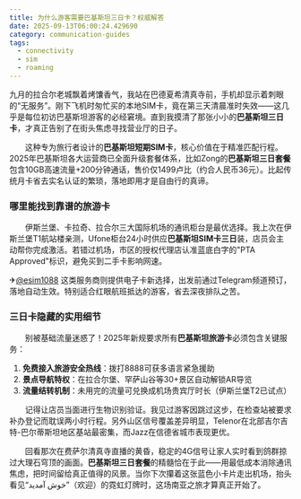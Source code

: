 ```yaml
---
title: 为什么游客需要巴基斯坦三日卡？权威解答
date: 2025-09-13T06:00:24.429690
category: communication-guides
tags:
  - connectivity
  - sim
  - roaming
---
```


九月的拉合尔老城飘着烤馕香气，我站在巴德夏希清真寺前，手机却显示着刺眼的“无服务”。刚下飞机时匆忙买的本地SIM卡，竟在第三天清晨准时失效——这几乎是每位初访巴基斯坦游客的必经窘境。直到我摸清了那张小小的**巴基斯坦三日卡**，才真正告别了在街头焦虑寻找营业厅的日子。

　　这种专为旅行者设计的**巴基斯坦短期SIM卡**，核心价值在于精准匹配行程。2025年巴基斯坦各大运营商已全面升级套餐体系，比如Zong的**巴基斯坦三日套餐**包含10GB高速流量+200分钟通话，售价仅1499卢比（约合人民币36元）。比起传统月卡省去实名认证的繁琐，落地即用才是自由行的真谛。

### 哪里能找到靠谱的旅游卡
　　伊斯兰堡、卡拉奇、拉合尔三大国际机场的通讯柜台是最优选择。我上次在伊斯兰堡T1航站楼亲测，Ufone柜台24小时供应**巴基斯坦SIM卡三日**装，店员会主动帮你完成激活。若错过机场，市区的授权代理店认准蓝底白字的"PTA Approved"标识，避免买到二手卡影响网速。

✈[@esim1088](https://t.me/s/esim1088) 这类服务商则提供电子卡新选择，出发前通过Telegram频道预订，落地自动生效。特别适合红眼航班抵达的游客，省去深夜排队之苦。

### 三日卡隐藏的实用细节
　　别被基础流量迷惑了！2025年新规要求所有**巴基斯坦旅游卡**必须包含关键服务：
1. **免费接入旅游安全热线**：拨打8888可获多语言紧急援助
2. **景点导航特权**：在拉合尔堡、罕萨山谷等30+景区自动解锁AR导览
3. **流量结转机制**：未用完的流量可兑换成机场贵宾厅时长（伊斯兰堡T2已试点）

　　记得让店员当面进行生物识别验证。我见过游客因跳过这步，在检查站被要求补办登记而耽误两小时行程。另外山区信号覆盖差异明显，Telenor在北部吉尔吉特-巴尔蒂斯坦地区基站最密集，而Jazz在信德省城市表现更优。

　　回看那次在费萨尔清真寺直播的黄昏，稳定的4G信号让家人实时看到鸽群掠过大理石穹顶的画面。**巴基斯坦三日套餐**的精髓恰在于此——用最低成本消除通讯焦虑，把时间留给真正值得的风景。当你下次攥着这张蓝色小卡片走出机场，抬头看见“خوش آمدید”（欢迎）的霓虹灯牌时，这场南亚之旅才算真正开始了。